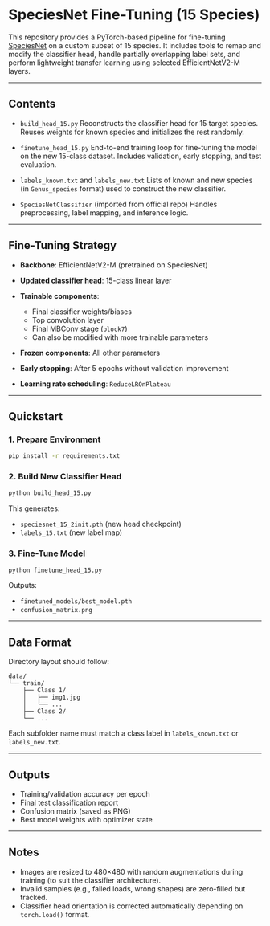 # SpeciesNet Fine-Tuning (15 Species)

This repository provides a PyTorch-based pipeline for fine-tuning [SpeciesNet](https://github.com/google/cameratrapai/tree/main) on a custom subset of 15 species. It includes tools to remap and modify the classifier head, handle partially overlapping label sets, and perform lightweight transfer learning using selected EfficientNetV2-M layers.

---

## Contents

* `build_head_15.py`
  Reconstructs the classifier head for 15 target species. Reuses weights for known species and initializes the rest randomly.

* `finetune_head_15.py`
  End-to-end training loop for fine-tuning the model on the new 15-class dataset. Includes validation, early stopping, and test evaluation.

* `labels_known.txt` and `labels_new.txt`
  Lists of known and new species (in `Genus_species` format) used to construct the new classifier.

* `SpeciesNetClassifier` (imported from official repo)
  Handles preprocessing, label mapping, and inference logic.

---

## Fine-Tuning Strategy

* **Backbone**: EfficientNetV2-M (pretrained on SpeciesNet)
* **Updated classifier head**: 15-class linear layer
* **Trainable components**:

  * Final classifier weights/biases
  * Top convolution layer
  * Final MBConv stage (`block7`)
  * Can also be modified with more trainable parameters
* **Frozen components**: All other parameters
* **Early stopping**: After 5 epochs without validation improvement
* **Learning rate scheduling**: `ReduceLROnPlateau`

---

## Quickstart

### 1. Prepare Environment

```bash
pip install -r requirements.txt
```


### 2. Build New Classifier Head

```bash
python build_head_15.py
```

This generates:

* `speciesnet_15_2init.pth` (new head checkpoint)
* `labels_15.txt` (new label map)

### 3. Fine-Tune Model

```bash
python finetune_head_15.py
```

Outputs:

* `finetuned_models/best_model.pth`
* `confusion_matrix.png`

---

## Data Format

Directory layout should follow:

```
data/
└── train/
    ├── Class 1/
    │   ├── img1.jpg
    │   └── ...
    ├── Class 2/
    └── ...
```

Each subfolder name must match a class label in `labels_known.txt` or `labels_new.txt`.

---

## Outputs

* Training/validation accuracy per epoch
* Final test classification report
* Confusion matrix (saved as PNG)
* Best model weights with optimizer state

---

## Notes

* Images are resized to 480×480 with random augmentations during training (to suit the classifier architecture).
* Invalid samples (e.g., failed loads, wrong shapes) are zero-filled but tracked.
* Classifier head orientation is corrected automatically depending on `torch.load()` format.
